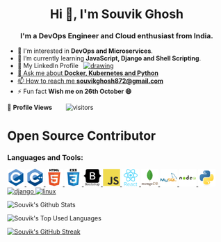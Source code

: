 
<!--
**SouvikGhosh05/SouvikGhosh05** is a ✨ _special_ ✨ repository because its `README.md` (this file) appears on your GitHub profile.

Here are some ideas to get you started:

- 🔭 I’m currently working on Backend Engineering and Microservices
- 🌱 I’m currently learning JavaScript, Django and Shell Scripting
- 👯 I’m looking to collaborate on ...
- 🤔 I’m looking for help with ...
- 💬 Ask me about ...
- 📫 How to reach me: ...
- 😄 Pronouns: ...
- ⚡ Fun fact: ...
-->
<h1 align="center">Hi 👋, I'm Souvik Ghosh</h1>
<h3 align="center">I'm a DevOps Engineer and Cloud enthusiast from India.</h3>
  
  - 🔭 I'm interested in **DevOps and Microservices**.
  - 🌱 I’m currently learning **JavaScript, Django and Shell Scripting**.
  - 🤝 My LinkedIn Profile &nbsp;&nbsp;<a href="https://www.linkedin.com/in/souvik-ghosh-05/"><img src="https://res.cloudinary.com/importdata/image/upload/v1595012354/linkedin_t9qiwy.png" alt="drawing" width="65"/>
  - 💬 Ask me about **Docker, Kubernetes and Python**
  - 📫 How to reach me **souvikghosh872@gmail.com**
  - ⚡ Fun fact **Wish me on 26th October 😄**

<!--  PROFILES VIEWS -->
🌱 **Profile Views**&nbsp;&nbsp;&nbsp;&nbsp;&nbsp;&nbsp;&nbsp;
![visitors](https://profile-counter.glitch.me/souvikghosh05/count.svg?align=center)  
# Open Source Contributor
<h3 align="left">Languages and Tools:</h3>
<p align="left">  
<a href="https://www.cprogramming.com/" target="_blank"> <img src="https://raw.githubusercontent.com/devicons/devicon/master/icons/c/c-original.svg" alt="c" width="40" height="40"/> </a> 
<a href="https://en.cppreference.com/w/" target="_blank"> <img src="https://raw.githubusercontent.com/devicons/devicon/master/icons/cplusplus/cplusplus-original.svg" alt="cplusplus" width="40" height="40"/> </a>  
<a href="https://www.w3schools.com/html/" target="_blank"> <img src="https://raw.githubusercontent.com/devicons/devicon/master/icons/html5/html5-original-wordmark.svg" alt="html5" width="40" height="40"/> </a>
<a href="https://www.w3schools.com/css/" target="_blank"> <img src="https://raw.githubusercontent.com/devicons/devicon/master/icons/css3/css3-original-wordmark.svg" alt="css3" width="40" height="40"/> </a> 
<a href="https://getbootstrap.com" target="_blank"> <img src="https://raw.githubusercontent.com/devicons/devicon/master/icons/bootstrap/bootstrap-plain-wordmark.svg" alt="bootstrap" width="40" height="40"/> </a>
<a href="https://developer.mozilla.org/en-US/docs/Web/JavaScript" target="_blank"> <img src="https://raw.githubusercontent.com/devicons/devicon/master/icons/javascript/javascript-original.svg" alt="javascript" width="40" height="40"/> </a>
<a href="https://reactjs.org/" target="_blank"> <img src="https://raw.githubusercontent.com/devicons/devicon/master/icons/react/react-original-wordmark.svg" alt="react" width="40" height="40"/> </a>
<a href="https://www.mongodb.com/" target="_blank"> <img src="https://raw.githubusercontent.com/devicons/devicon/master/icons/mongodb/mongodb-original-wordmark.svg" alt="mongodb" width="40" height="40"/> </a>
<a href="https://www.mysql.com/" target="_blank"> <img src="https://raw.githubusercontent.com/devicons/devicon/master/icons/mysql/mysql-original-wordmark.svg" alt="mysql" width="40" height="40"/> </a> 
<a href="https://nodejs.org" target="_blank"> <img src="https://raw.githubusercontent.com/devicons/devicon/master/icons/nodejs/nodejs-original-wordmark.svg" alt="nodejs" width="40" height="40"/> </a> 
<a href="https://www.python.org" target="_blank"> <img src="https://raw.githubusercontent.com/devicons/devicon/master/icons/python/python-original.svg" alt="python" width="40" height="40"/> </a>  
<a href="https://www.djangoproject.com/" target="_blank"> <img src="https://img.icons8.com/color/50/000000/django.png" alt="django" width="40" height="40"/> </a>
<a href="https://linuxfoundation.org/" target="_blank"> <img src="https://img.icons8.com/color/344/linux--v2.png" alt="linux" width="40" height="40"/> </a>

![Souvik's Github Stats](https://github-readme-stats.vercel.app/api?username=souvikghosh05&show_icons=true&include_all_commits=true&bg_color=30,e96443,904e95&title_color=191919&text_color=191919)
 
![Souvik's Top Used Languages](https://github-readme-stats.vercel.app/api/top-langs/?username=souvikghosh05&layout=compact&theme=radical)

[![Souvik's GitHub Streak](http://github-readme-streak-stats.herokuapp.com?user=souvikghosh05&theme=neon-dark&date_format=M%20j%5B%2C%20Y%5D)](https://git.io/streak-stats)
